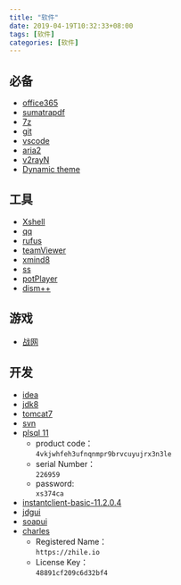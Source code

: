 ```yaml
---
title: "软件"
date: 2019-04-19T10:32:33+08:00
tags: [软件]
categories: [软件]
---
```


## 必备
- [office365](https://portal.office.com)
- [sumatrapdf](https://www.sumatrapdfreader.org/downloadafter.html)
- [7z](https://sparanoid.com/lab/7z/download.html)
- [git](https://git-scm.com/downloads)
- [vscode](https://code.visualstudio.com/docs/?dv=winzip)
- [aria2](/files/soft/aria2.zip)
- [v2rayN](https://github.com/2dust/v2rayN/releases)
- [Dynamic theme](https://www.microsoft.com/store/productId/9NBLGGH1ZBKW)

## 工具
- [Xshell](/files/soft/Xshell.7z)
- [qq](https://www.microsoft.com/store/productId/9NHLGF0ZWC5S)
- [rufus](https://github.com/pbatard/rufus/releases)
- [teamViewer](https://dl.tvcdn.de/download/TeamViewerPortable.zip)
- [xmind8](https://www.xmind.net/download/xmind8)
- [ss](https://github.com/shadowsocks/shadowsocks-windows/releases)
- [potPlayer](https://www.videohelp.com/software/PotPlayer/old-versions#download)
- [dism++](https://www.chuyu.me/zh-Hans/index.html)

## 游戏
- [战网](https://www.battlenet.com.cn/download/getInstallerForGame?os=win&locale=zhCN&version=LIVE&gameProgram=BATTLENET_APP)

## 开发
- [idea](https://www.jetbrains.com/idea/download/download-thanks.html?platform=windowsZip&code=IIC)
- [jdk8](https://www.oracle.com/technetwork/java/javase/downloads/jdk8-downloads-2133151.html)
- [tomcat7](https://tomcat.apache.org/download-70.cgi)
- [svn](https://tortoisesvn.net/downloads.html)
- [plsql 11](https://www.allroundautomations.com/registered-plsqldev/)
  - product code：  
    `4vkjwhfeh3ufnqnmpr9brvcuyujrx3n3le`
  - serial Number：  
    `226959`
  - password:  
    `xs374ca`
- [instantclient-basic-11.2.0.4](https://www.oracle.com/database/technologies/instant-client/winx64-64-downloads.html)
- [jdgui](/files/soft/jdgui.zip)
- [soapui](http://smartbearsoftware.com/distrib/soapui/3.0.1/soapui-3.0.1-windows-bin.zip)
- [charles](https://www.charlesproxy.com/latest-release/download.do#)
  - Registered Name：  
    `https://zhile.io`
  - License Key：  
    `48891cf209c6d32bf4`